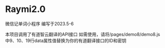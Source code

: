 # Raymi2.0
微信记单词小程序
编写于2023.5-6


本项目调用了有道智云翻译的API接口
如需使用，请将/pages/demo8/demo8.js中9、10、19行data属性值替换为你的有道翻译接口的ID和密钥
